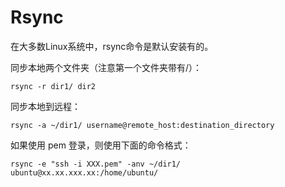 # Rsync

在大多数Linux系统中，rsync命令是默认安装有的。

同步本地两个文件夹（注意第一个文件夹带有/）：

    rsync -r dir1/ dir2

同步本地到远程：

    rsync -a ~/dir1/ username@remote_host:destination_directory

如果使用 pem 登录，则使用下面的命令格式：

    rsync -e "ssh -i XXX.pem" -anv ~/dir1/ ubuntu@xx.xx.xxx.xx:/home/ubuntu/


